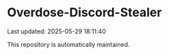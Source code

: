 # Overdose-Discord-Stealer

Last updated: 2025-05-29 18:11:40

This repository is automatically maintained.
